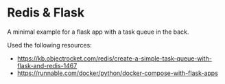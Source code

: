 # Redis & Flask

A minimal example for a flask app with a task queue in the back.

Used the following resources:
 - https://kb.objectrocket.com/redis/create-a-simple-task-queue-with-flask-and-redis-1467
 - https://runnable.com/docker/python/docker-compose-with-flask-apps
